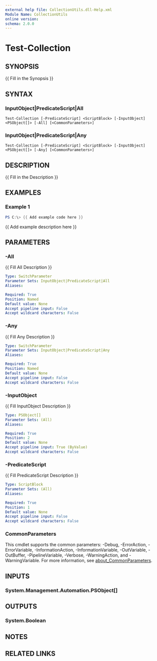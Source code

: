 ```yaml
---
external help file: CollectionUtils.dll-Help.xml
Module Name: CollectionUtils
online version:
schema: 2.0.0
---
```


# Test-Collection

## SYNOPSIS
{{ Fill in the Synopsis }}

## SYNTAX

### InputObject|PredicateScript|All
```
Test-Collection [-PredicateScript] <ScriptBlock> [-InputObject] <PSObject[]> [-All] [<CommonParameters>]
```

### InputObject|PredicateScript|Any
```
Test-Collection [-PredicateScript] <ScriptBlock> [-InputObject] <PSObject[]> [-Any] [<CommonParameters>]
```

## DESCRIPTION
{{ Fill in the Description }}

## EXAMPLES

### Example 1
```powershell
PS C:\> {{ Add example code here }}
```

{{ Add example description here }}

## PARAMETERS

### -All
{{ Fill All Description }}

```yaml
Type: SwitchParameter
Parameter Sets: InputObject|PredicateScript|All
Aliases:

Required: True
Position: Named
Default value: None
Accept pipeline input: False
Accept wildcard characters: False
```

### -Any
{{ Fill Any Description }}

```yaml
Type: SwitchParameter
Parameter Sets: InputObject|PredicateScript|Any
Aliases:

Required: True
Position: Named
Default value: None
Accept pipeline input: False
Accept wildcard characters: False
```

### -InputObject
{{ Fill InputObject Description }}

```yaml
Type: PSObject[]
Parameter Sets: (All)
Aliases:

Required: True
Position: 2
Default value: None
Accept pipeline input: True (ByValue)
Accept wildcard characters: False
```

### -PredicateScript
{{ Fill PredicateScript Description }}

```yaml
Type: ScriptBlock
Parameter Sets: (All)
Aliases:

Required: True
Position: 1
Default value: None
Accept pipeline input: False
Accept wildcard characters: False
```

### CommonParameters
This cmdlet supports the common parameters: -Debug, -ErrorAction, -ErrorVariable, -InformationAction, -InformationVariable, -OutVariable, -OutBuffer, -PipelineVariable, -Verbose, -WarningAction, and -WarningVariable. For more information, see [about_CommonParameters](http://go.microsoft.com/fwlink/?LinkID=113216).

## INPUTS

### System.Management.Automation.PSObject[]

## OUTPUTS

### System.Boolean

## NOTES

## RELATED LINKS

